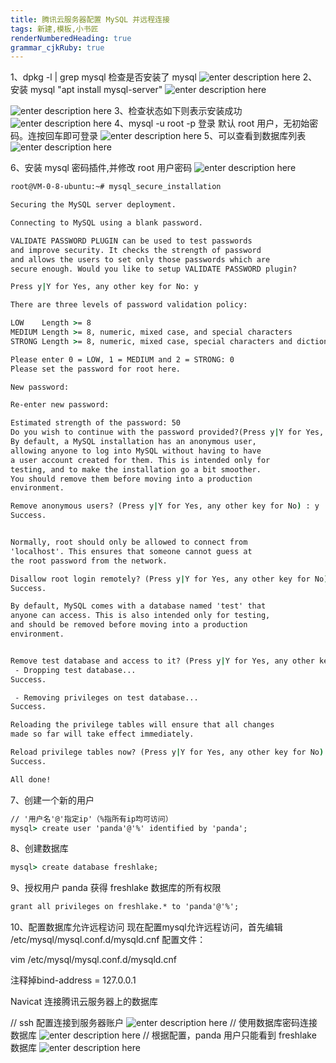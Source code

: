 ```yaml
---
title: 腾讯云服务器配置 MySQL 并远程连接
tags: 新建,模板,小书匠
renderNumberedHeading: true
grammar_cjkRuby: true
---
```

1、dpkg -l | grep mysql 检查是否安装了 mysql 
![enter description here](./images/1573443481688.png)
2、安装 mysql "apt install mysql-server"
![enter description here](./images/1573443584503.png)

![enter description here](./images/1573443682683.png)
3、检查状态如下则表示安装成功
![enter description here](./images/1573443937812.png)
4、mysql -u root -p 登录
默认 root 用户，无初始密码。连按回车即可登录
![enter description here](./images/1573444025086.png)
5、可以查看到数据库列表
![enter description here](./images/1573444148495.png)

6、安装 mysql 密码插件,并修改 root 用户密码
![enter description here](./images/1573452722437.png)

```cmd
root@VM-0-8-ubuntu:~# mysql_secure_installation

Securing the MySQL server deployment.

Connecting to MySQL using a blank password.

VALIDATE PASSWORD PLUGIN can be used to test passwords
and improve security. It checks the strength of password
and allows the users to set only those passwords which are
secure enough. Would you like to setup VALIDATE PASSWORD plugin?

Press y|Y for Yes, any other key for No: y

There are three levels of password validation policy:

LOW    Length >= 8
MEDIUM Length >= 8, numeric, mixed case, and special characters
STRONG Length >= 8, numeric, mixed case, special characters and dictionary                  file

Please enter 0 = LOW, 1 = MEDIUM and 2 = STRONG: 0
Please set the password for root here.

New password: 

Re-enter new password: 

Estimated strength of the password: 50 
Do you wish to continue with the password provided?(Press y|Y for Yes, any other key for No) : y
By default, a MySQL installation has an anonymous user,
allowing anyone to log into MySQL without having to have
a user account created for them. This is intended only for
testing, and to make the installation go a bit smoother.
You should remove them before moving into a production
environment.

Remove anonymous users? (Press y|Y for Yes, any other key for No) : y
Success.


Normally, root should only be allowed to connect from
'localhost'. This ensures that someone cannot guess at
the root password from the network.

Disallow root login remotely? (Press y|Y for Yes, any other key for No) : y
Success.

By default, MySQL comes with a database named 'test' that
anyone can access. This is also intended only for testing,
and should be removed before moving into a production
environment.


Remove test database and access to it? (Press y|Y for Yes, any other key for No) : y
 - Dropping test database...
Success.

 - Removing privileges on test database...
Success.

Reloading the privilege tables will ensure that all changes
made so far will take effect immediately.

Reload privilege tables now? (Press y|Y for Yes, any other key for No) : y
Success.

All done! 
```
7、创建一个新的用户
```cmd
// '用户名'@'指定ip'（%指所有ip均可访问） 
mysql> create user 'panda'@'%' identified by 'panda';
```
8、创建数据库
```cmd
mysql> create database freshlake;
```
9、授权用户 panda 获得 freshlake 数据库的所有权限
```cmd
grant all privileges on freshlake.* to 'panda'@'%';
```
10、配置数据库允许远程访问
现在配置mysql允许远程访问，首先编辑 /etc/mysql/mysql.conf.d/mysqld.cnf 配置文件：

vim /etc/mysql/mysql.conf.d/mysqld.cnf

注释掉bind-address          = 127.0.0.1

Navicat 连接腾讯云服务器上的数据库

// ssh 配置连接到服务器账户
![enter description here](./images/1573455874539.png)
// 使用数据库密码连接数据库
![enter description here](./images/1573455931232.png)
// 根据配置，panda 用户只能看到 freshlake 数据库
![enter description here](./images/1573456126177.png)